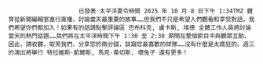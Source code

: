                         已發表 太平洋夏令時間 2025 年 10 月 8 日下午 1:34TMZ 體育從新聞編輯室進行直播，討論當天最重要的故事……但我們不只是希望人們觀看和享受對話，我們希望你們都加入！如果有的話請點擊評論區 巴布科克, 盧卡斯, 埃德 全體工作人員將討論當天的熱門話題……我們將在太平洋時間下午 1:30 至 2:30 期間在整個節目中與觀眾互動。因此，請收聽，取笑我們，分享您的兩分錢，談論您最喜歡的球隊……沒有什麼是太瘋狂的。週三的演出將舉行 特拉維斯·凱爾斯, 馬克·桑切斯, 壞兔子 還有更多！